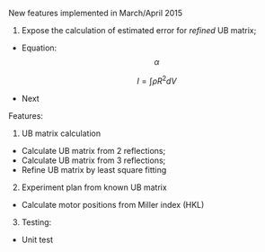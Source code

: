 New features implemented in March/April 2015
 1. Expose the calculation of estimated error for *refined* UB matrix; 
  * Equation: $$\alpha$$
   
    $$I = \int \rho R^{2} dV$$

  * Next


Features:
 1. UB matrix calculation
  * Calculate UB matrix from 2 reflections;
  * Calculate UB matrix from 3 reflections;
  * Refine UB matrix by least square fitting
 2. Experiment plan from known UB matrix
  * Calculate motor positions from Miller index (HKL)
 3. Testing:
  * Unit test
 
